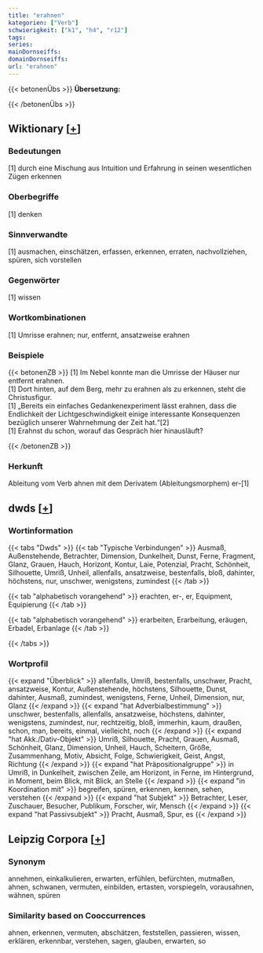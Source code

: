 ```yaml
---
title: "erahnen"
kategorien: ["Verb"]
schwierigkeit: ["k1", "h4", "r12"]
tags:
series:
mainDornseiffs:
domainDornseiffs:
url: "erahnen"
---
```


{{< betonenÜbs >}}
**Übersetzung:**  
  
{{< /betonenÜbs >}}

## Wiktionary [[+](https://de.wiktionary.org/wiki/erahnen)]

### Bedeutungen
[1] durch eine Mischung aus Intuition und Erfahrung in seinen wesentlichen Zügen erkennen  

### Oberbegriffe
[1] denken  

### Sinnverwandte
[1] ausmachen, einschätzen, erfassen, erkennen, erraten, nachvollziehen, spüren, sich vorstellen  

### Gegenwörter
[1] wissen  

### Wortkombinationen
[1] Umrisse erahnen; nur, entfernt, ansatzweise erahnen  

### Beispiele
{{< betonenZB >}}
[1] Im Nebel konnte man die Umrisse der Häuser nur entfernt erahnen.  
[1] Dort hinten, auf dem Berg, mehr zu erahnen als zu erkennen, steht die Christusfigur.  
[1] „Bereits ein einfaches Gedankenexperiment lässt erahnen, dass die Endlichkeit der Lichtgeschwindigkeit einige interessante Konsequenzen bezüglich unserer Wahrnehmung der Zeit hat.“[2]  
[1] Erahnst du schon, worauf das Gespräch hier hinausläuft?  

{{< /betonenZB >}}
### Herkunft
Ableitung vom Verb ahnen mit dem Derivatem (Ableitungsmorphem) er-[1]  



## dwds [[+](https://www.dwds.de/wb/erahnen)]

### Wortinformation
{{< tabs "Dwds" >}}
{{< tab "Typische Verbindungen" >}}
Ausmaß, Außenstehende, Betrachter, Dimension, Dunkelheit, Dunst, Ferne, Fragment, Glanz, Grauen, Hauch, Horizont, Kontur, Laie, Potenzial, Pracht, Schönheit, Silhouette, Umriß, Unheil, allenfalls, ansatzweise, bestenfalls, bloß, dahinter, höchstens, nur, unschwer, wenigstens, zumindest
{{< /tab >}}

{{< tab "alphabetisch vorangehend" >}}
erachten, er-, er, Equipment, Equipierung
{{< /tab >}}

{{< tab "alphabetisch vorangehend" >}}
erarbeiten, Erarbeitung, eräugen, Erbadel, Erbanlage
{{< /tab >}}

{{< /tabs >}}

### Wortprofil
{{< expand "Überblick" >}} allenfalls, Umriß, bestenfalls, unschwer, Pracht, ansatzweise, Kontur, Außenstehende, höchstens, Silhouette, Dunst, dahinter, Ausmaß, zumindest, wenigstens, Ferne, Unheil, Dimension, nur, Glanz {{< /expand >}}
{{< expand "hat Adverbialbestimmung" >}} unschwer, bestenfalls, allenfalls, ansatzweise, höchstens, dahinter, wenigstens, zumindest, nur, rechtzeitig, bloß, immerhin, kaum, draußen, schon, man, bereits, einmal, vielleicht, noch {{< /expand >}}
{{< expand "hat Akk./Dativ-Objekt" >}} Umriß, Silhouette, Pracht, Grauen, Ausmaß, Schönheit, Glanz, Dimension, Unheil, Hauch, Scheitern, Größe, Zusammenhang, Motiv, Absicht, Folge, Schwierigkeit, Geist, Angst, Richtung {{< /expand >}}
{{< expand "hat Präpositionalgruppe" >}} in Umriß, in Dunkelheit, zwischen Zeile, am Horizont, in Ferne, im Hintergrund, in Moment, beim Blick, mit Blick, an Stelle {{< /expand >}}
{{< expand "in Koordination mit" >}} begreifen, spüren, erkennen, kennen, sehen, verstehen {{< /expand >}}
{{< expand "hat Subjekt" >}} Betrachter, Leser, Zuschauer, Besucher, Publikum, Forscher, wir, Mensch {{< /expand >}}
{{< expand "hat Passivsubjekt" >}} Pracht, Ausmaß, Spur, es {{< /expand >}}

## Leipzig Corpora [[+](https://corpora.uni-leipzig.de/en/res?word=erahnen&corpusId=deu_newscrawl-public_2018)]


### Synonym
annehmen, einkalkulieren, erwarten, erfühlen, befürchten, mutmaßen, ahnen, schwanen, vermuten, einbilden, ertasten, vorspiegeln, vorausahnen, wähnen, spüren


### Similarity based on Cooccurrences
ahnen, erkennen, vermuten, abschätzen, feststellen, passieren, wissen, erklären, erkennbar, verstehen, sagen, glauben, erwarten, so

